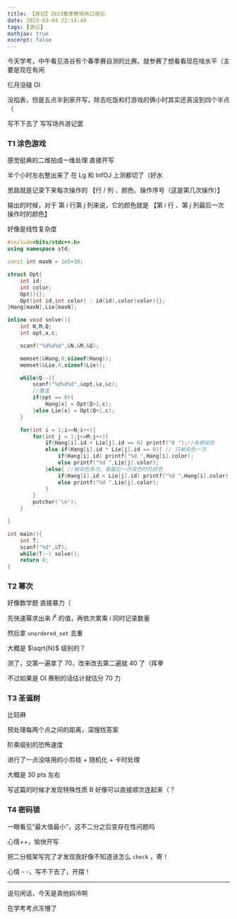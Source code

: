 ```yaml
---
title: 【游记】2023春季赛场外口胡记
date: 2023-03-04 22:14:49
tags: [游记]
mathjax: true
excerpt: false
---
```


今天学考，中午看见洛谷有个春季赛自测的比赛。就参赛了想看看现在啥水平（主要是现在有闲

仨月没碰 OI 

没掐表，但是五点半到家开写，除去吃饭和打游戏的俩小时其实还真没到四个半点（

写不下去了 写写场外游记罢

### T1 涂色游戏

感觉挺典的二维拍成一维处理 直接开写

半个小时左右整出来了 在 Lg 和 InfOJ 上测都切了（好水

思路就是记录下来每次操作的 【行 / 列 、颜色、操作序号（这是第几次操作）】

输出的时候，对于 第 $i$ 行第 $j$ 列来说，它的颜色就是 【第 $i$ 行 、第 $j$ 列最后一次操作时的颜色】

好像是线性复杂度

```cpp
#include<bits/stdc++.h>
using namespace std;

const int maxN = 1e5+10;

struct Opt{ 
    int id;
    int color;
    Opt(){};
    Opt(int id,int color) : id(id),color(color){};
}Hang[maxN],Lie[maxN];

inline void solve(){
    int N,M,Q;
    int opt,x,c;

    scanf("%d%d%d",&N,&M,&Q);

    memset(&Hang,0,sizeof(Hang));
    memset(&Lie,0,sizeof(Lie));

    while(Q--){
        scanf("%d%d%d",&opt,&x,&c);
        //覆盖
        if(opt == 0){
            Hang[x] = Opt(Q+1,c);
        }else Lie[x] = Opt(Q+1,c);
    }

    for(int i = 1;i<=N;i++){
        for(int j = 1;j<=M;j++){
            if(Hang[i].id + Lie[j].id == 0) printf("0 ");//未被染色
            else if(Hang[i].id * Lie[j].id == 0){ // 只被染色一次
                if(Hang[i].id) printf("%d ",Hang[i].color);
                else printf("%d ",Lie[j].color);
            }else{ //被染色多次，看最后一次染色时的颜色
                if(Hang[i].id < Lie[j].id) printf("%d ",Hang[i].color);
                else printf("%d ",Lie[j].color);
            }
        }
        putchar('\n');
    }

}

int main(){
    int T;
    scanf("%d",&T);
    while(T--) solve();
    return 0;
}
```

### T2 幂次

好像数学题 直接暴力（

先快速幂求出来 $i^k$ 的值，再依次累乘 $i$ 同时记录数量

然后拿 `unordered_set` 去重

大概是 $\sqrt{N}$ 级别的？

测了，交第一遍拿了 $70$，改来改去第二遍就 $40$ 了（挥拳

不过如果是 OI 赛制的话估计就估分 $70$ 力

### T3 圣诞树

比较麻

预处理每两个点之间的距离，深搜找答案

阶乘级别的恐怖速度

进行了一点没啥用的小剪枝 + 随机化 + 卡时处理

大概是 $30$ pts 左右

写这篇的时候才发现特殊性质 B 好像可以直接顺次连起来（？

### T4 密码锁

一眼看见“最大值最小”，这不二分之后变存在性问题吗

心情++，愉快开写

把二分框架写完了才发现我好像不知道该怎么 `check` ，寄！

心情 - -，写不下去了，开摆！

---

说句闲话，今天是真他妈冷啊

在学考考点冻懵了
